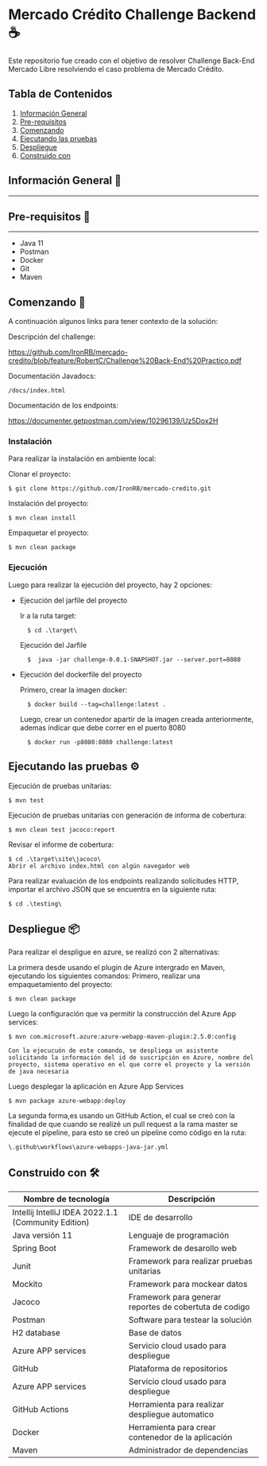 # Mercado Crédito Challenge Backend :coffee:
Este repositorio fue creado con el objetivo de resolver Challenge Back-End Mercado Libre resolviendo el caso problema de Mercado Crédito.

## Tabla de Contenidos
1. [Información General](#Información-General)
2. [Pre-requisitos](#Pre-requisitos)
3. [Comenzando](#Comenzando)
4. [Ejecutando las pruebas](#Ejecutando-las-pruebas)
5. [Despliegue ](#Despliegue)
6. [Construido con](#Construido-con)

<a name="Información-General"></a>
## Información General 📖
***

<a name="Pre-requisitos"></a>
## Pre-requisitos 🔧
***
* Java 11
* Postman
* Docker
* Git
* Maven

<a name="Comenzando"></a>
## Comenzando 🚀

A continuación algunos links para tener contexto de la solución:

Descripción del challenge:

https://github.com/IronRB/mercado-credito/blob/feature/RobertC/Challenge%20Back-End%20Practico.pdf

Documentación Javadocs:
    
    /docs/index.html

Documentación de los endpoints:

https://documenter.getpostman.com/view/10296139/Uz5Dox2H

### Instalación

Para realizar la instalación en ambiente local:

Clonar el proyecto:

    $ git clone https://github.com/IronRB/mercado-credito.git

Instalación del proyecto:

    $ mvn clean install

Empaquetar el proyecto:

    $ mvn clean package

### Ejecución

Luego para realizar la ejecución del proyecto, hay 2 opciones:

* Ejecución del jarfile del proyecto

    Ir a la ruta target:

        $ cd .\target\

    Ejecución del Jarfile

        $  java -jar challenge-0.0.1-SNAPSHOT.jar --server.port=8080

* Ejecución del dockerfile del proyecto

    Primero, crear la imagen docker:

        $ docker build --tag=challenge:latest .

    Luego, crear un contenedor apartir de la imagen creada anteriormente, ademas indicar que debe correr en el puerto 8080

        $ docker run -p8080:8080 challenge:latest

<a name="Ejecutando-las-pruebas"></a>
## Ejecutando las pruebas ⚙️

Ejecución de pruebas unitarias:

    $ mvn test

Ejecución de pruebas unitarias con generación de informa de cobertura:

    $ mvn clean test jacoco:report

Revisar el informe de cobertura:

    $ cd .\target\site\jacoco\
    Abrir el archivo index.html con algún navegador web

Para realizar evaluación de los endpoints realizando solicitudes HTTP, importar el archivo JSON que se encuentra en la siguiente ruta:

    $ cd .\testing\

<a name="Despliegue"></a>
## Despliegue 📦

Para realizar el despligue en azure, se realizó con 2 alternativas:

La primera desde usando el plugin de Azure intergrado en Maven, ejecutando los siguientes comandos:
    Primero, realizar una empaquetamiento del proyecto: 

    $ mvn clean package

Luego la configuración que va permitir la construcción del Azure App services:

    $ mvn com.microsoft.azure:azure-webapp-maven-plugin:2.5.0:config

    Con la ejecucuón de este comando, se despliega un asistente solicitando la información del id de suscripción en Azure, nombre del proyecto, sistema operativo en el que corre el proyecto y la versión de java necesaria

Luego desplegar la aplicación en Azure App Services

    $ mvn package azure-webapp:deploy

La segunda forma,es usando un GitHub Action, el cual se creó con la finalidad de que cuando se realizé un pull request a la rama master se ejecute el pipeline, para esto se creó un pipeline como código en la ruta:

    \.github\workflows\azure-webapps-java-jar.yml

<a name="Construido-con"></a>
## Construido con 🛠️

| Nombre de tecnología | Descripción          |
| -------------------- | -------------------- |
| Intellij IntelliJ IDEA 2022.1.1 (Community Edition) | IDE de desarrollo |
| Java versión 11      | Lenguaje de programación | 
| Spring Boot | Framework de desarollo web |
| Junit      | Framework para realizar pruebas unitarias | 
| Mockito | Framework para mockear datos |
| Jacoco      | Framework para generar reportes de cobertuta de codigo | 
| Postman | Software para testear la solución |
| H2 database      | Base de datos | 
| Azure APP services | Servicio cloud usado para despliegue |
| GitHub      | Plataforma de repositorios | 
| Azure APP services | Servicio cloud usado para despliegue |
| GitHub Actions     | Herramienta para realizar despliegue automatico | 
| Docker | Herramienta para crear contenedor de la aplicación |
| Maven | Administrador de dependencias |
